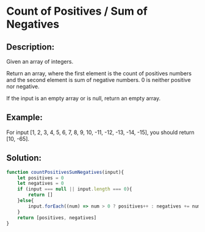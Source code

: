 # Count of Positives / Sum of Negatives

## Description:

Given an array of integers.

Return an array, where the first element is the count of positives numbers and the second element is sum of negative numbers. 0 is neither positive nor negative.

If the input is an empty array or is null, return an empty array.

## Example: 

For input [1, 2, 3, 4, 5, 6, 7, 8, 9, 10, -11, -12, -13, -14, -15], you should return [10, -65].

## Solution:

```javascript
function countPositivesSumNegatives(input){
    let positives = 0
    let negatives = 0
    if (input === null || input.length === 0){
        return []
    }else{
        input.forEach((num) => num > 0 ? positives++ : negatives += num)
    }
    return [positives, negatives]
}
```

